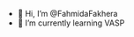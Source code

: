 - 👋 Hi, I’m @FahmidaFakhera
- 🌱 I’m currently learning VASP
<!---
FahmidaFakhera/FahmidaFakhera is a ✨ special ✨ repository because its `README.md` (this file) appears on your GitHub profile.
You can click the Preview link to take a look at your changes.
--->

